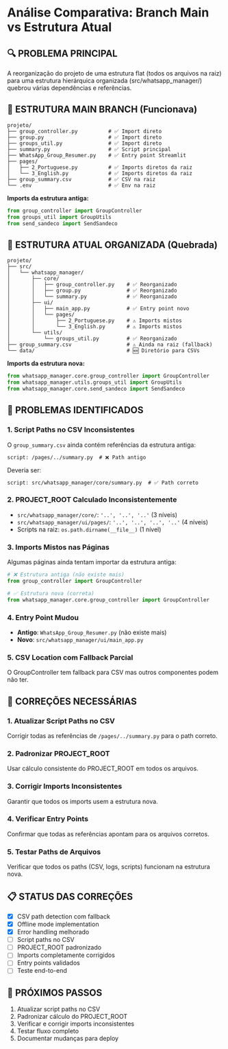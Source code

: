 # Análise Comparativa: Branch Main vs Estrutura Atual

## 🔍 PROBLEMA PRINCIPAL
A reorganização do projeto de uma estrutura flat (todos os arquivos na raiz) para uma estrutura hierárquica organizada (src/whatsapp_manager/) quebrou várias dependências e referências.

## 📂 ESTRUTURA MAIN BRANCH (Funcionava)
```
projeto/
├── group_controller.py          # ✅ Import direto
├── group.py                     # ✅ Import direto  
├── groups_util.py               # ✅ Import direto
├── summary.py                   # ✅ Script principal
├── WhatsApp_Group_Resumer.py    # ✅ Entry point Streamlit
├── pages/
│   ├── 2_Portuguese.py          # ✅ Imports diretos da raiz
│   └── 3_English.py             # ✅ Imports diretos da raiz
├── group_summary.csv            # ✅ CSV na raiz
└── .env                         # ✅ Env na raiz
```

**Imports da estrutura antiga:**
```python
from group_controller import GroupController
from groups_util import GroupUtils
from send_sandeco import SendSandeco
```

## 📂 ESTRUTURA ATUAL ORGANIZADA (Quebrada)
```
projeto/
├── src/
│   └── whatsapp_manager/
│       ├── core/
│       │   ├── group_controller.py    # ✅ Reorganizado
│       │   ├── group.py               # ✅ Reorganizado
│       │   └── summary.py             # ✅ Reorganizado
│       ├── ui/
│       │   ├── main_app.py            # ✅ Entry point novo
│       │   └── pages/
│       │       ├── 2_Portuguese.py    # ⚠️ Imports mistos
│       │       └── 3_English.py       # ⚠️ Imports mistos
│       └── utils/
│           └── groups_util.py         # ✅ Reorganizado
├── group_summary.csv                  # ⚠️ Ainda na raiz (fallback)
└── data/                              # 🆕 Diretório para CSVs
```

**Imports da estrutura nova:**
```python
from whatsapp_manager.core.group_controller import GroupController
from whatsapp_manager.utils.groups_util import GroupUtils
from whatsapp_manager.core.send_sandeco import SendSandeco
```

## 🚨 PROBLEMAS IDENTIFICADOS

### 1. **Script Paths no CSV Inconsistentes**
O `group_summary.csv` ainda contém referências da estrutura antiga:
```csv
script: /pages/../summary.py  # ❌ Path antigo
```
Deveria ser:
```csv
script: src/whatsapp_manager/core/summary.py  # ✅ Path correto
```

### 2. **PROJECT_ROOT Calculado Inconsistentemente**
- `src/whatsapp_manager/core/`: `'..', '..', '..'` (3 níveis)
- `src/whatsapp_manager/ui/pages/`: `'..', '..', '..', '..'` (4 níveis)
- Scripts na raiz: `os.path.dirname(__file__)` (1 nível)

### 3. **Imports Mistos nas Páginas**
Algumas páginas ainda tentam importar da estrutura antiga:
```python
# ❌ Estrutura antiga (não existe mais)
from group_controller import GroupController  

# ✅ Estrutura nova (correta)
from whatsapp_manager.core.group_controller import GroupController
```

### 4. **Entry Point Mudou**
- **Antigo**: `WhatsApp_Group_Resumer.py` (não existe mais)
- **Novo**: `src/whatsapp_manager/ui/main_app.py`

### 5. **CSV Location com Fallback Parcial**
O GroupController tem fallback para CSV mas outros componentes podem não ter.

## 🔧 CORREÇÕES NECESSÁRIAS

### 1. **Atualizar Script Paths no CSV**
Corrigir todas as referências de `/pages/../summary.py` para o path correto.

### 2. **Padronizar PROJECT_ROOT**
Usar cálculo consistente do PROJECT_ROOT em todos os arquivos.

### 3. **Corrigir Imports Inconsistentes**
Garantir que todos os imports usem a estrutura nova.

### 4. **Verificar Entry Points**
Confirmar que todas as referências apontam para os arquivos corretos.

### 5. **Testar Paths de Arquivos**
Verificar que todos os paths (CSV, logs, scripts) funcionam na estrutura nova.

## 📋 STATUS DAS CORREÇÕES

- [x] CSV path detection com fallback
- [x] Offline mode implementation  
- [x] Error handling melhorado
- [ ] Script paths no CSV
- [ ] PROJECT_ROOT padronizado
- [ ] Imports completamente corrigidos
- [ ] Entry points validados
- [ ] Teste end-to-end

## 🎯 PRÓXIMOS PASSOS

1. Atualizar script paths no CSV
2. Padronizar cálculo do PROJECT_ROOT
3. Verificar e corrigir imports inconsistentes
4. Testar fluxo completo
5. Documentar mudanças para deploy
